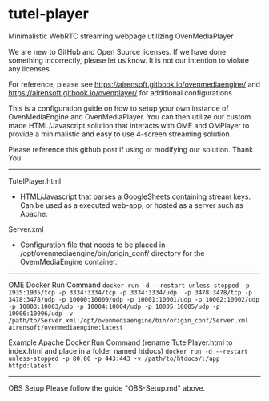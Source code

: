 # tutel-player
Minimalistic WebRTC streaming webpage utilizing OvenMediaPlayer

We are new to GitHub and Open Source licenses. If we have done something incorrectly, please let us know. It is not our intention to violate any licenses.

For reference, please see https://airensoft.gitbook.io/ovenmediaengine/ and https://airensoft.gitbook.io/ovenplayer/ for additional configurations

This is a configuration guide on how to setup your own instance of OvenMediaEngine and OvenMediaPlayer.  You can then utilize our custom made HTML/Javascript solution that interacts with OME and OMPlayer to provide a minimalistic and easy to use 4-screen streaming solution.

Please reference this github post if using or modifying our solution.  Thank You.

--------------------

TutelPlayer.html
* HTML/Javascript that parses a GoogleSheets containing stream keys. Can be used as a executed web-app, or hosted as a server such as Apache.

Server.xml
* Configuration file that needs to be placed in /opt/ovenmediaengine/bin/origin_conf/ directory for the OvemMediaEngine container.

--------------------

OME Docker Run Command
`docker run -d --restart unless-stopped -p 1935:1935/tcp -p 3334:3334/tcp -p 3334:3334/udp  -p 3478:3478/tcp -p 3478:3478/udp -p 10000:10000/udp -p 10001:10001/udp -p 10002:10002/udp -p 10003:10003/udp -p 10004:10004/udp -p 10005:10005/udp -p 10006:10006/udp -v /path/to/Server.xml:/opt/ovenmediaengine/bin/origin_conf/Server.xml airensoft/ovenmediaengine:latest`

Example Apache Docker Run Command (rename TutelPlayer.html to index.html and place in a folder named htdocs)
`docker run -d --restart unless-stopped -p 80:80 -p 443:443 -v /path/to/htdocs/:/app httpd:latest`

--------------------

OBS Setup
Please follow the guide "OBS-Setup.md" above.
